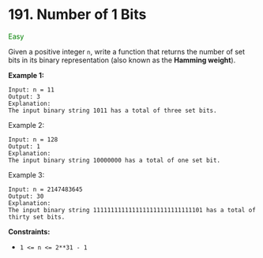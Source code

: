 # 191. Number of 1 Bits
<span style="color:green">Easy</span>

Given a positive integer `n`, write a function that returns the number of set bits in its binary representation (also known as the **Hamming weight**).

**Example 1:**
```
Input: n = 11
Output: 3
Explanation:
The input binary string 1011 has a total of three set bits.
```
Example 2:
```
Input: n = 128
Output: 1
Explanation:
The input binary string 10000000 has a total of one set bit.
```
Example 3:
```
Input: n = 2147483645
Output: 30
Explanation:
The input binary string 1111111111111111111111111111101 has a total of thirty set bits.
```

**Constraints:**
- `1 <= n <= 2**31 - 1`